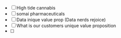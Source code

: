 - [ ] High tide cannabis
- [ ] somai pharmaceuticals
- [ ] Data inique value prop (Data nerds rejoice)
- [ ] What is our customers unique value proposition
- [ ] 
